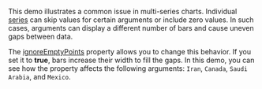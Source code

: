 This demo illustrates a common issue in multi-series charts. Individual [series](/Documentation/ApiReference/UI_Components/dxChart/Series_Types/BarSeries/) can skip values for certain arguments or include zero values. In such cases, arguments can display a different number of bars and cause uneven gaps between data. 

The [ignoreEmptyPoints](/Documentation/ApiReference/UI_Components/dxChart/Series_Types/BarSeries/#ignoreEmptyPoints) property allows you to change this behavior. If you set it to **true**, bars increase their width to fill the gaps. In this demo, you can see how the property affects the following arguments: `Iran`, `Canada`, `Saudi Arabia`, and `Mexico`.
